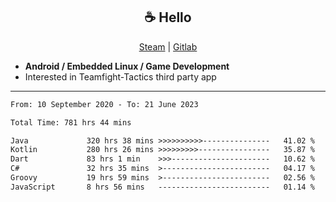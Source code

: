 <h2 align="center"> ☕ Hello </h2>

<p align="center">
  <a href="https://steamcommunity.com/id/Niforances/">Steam</a> |
  <a href="https://gitlab.com/niforances">Gitlab</a>
</p>

 - **Android / Embedded Linux / Game Development**
 - Interested in Teamfight-Tactics third party app

------

<!--START_SECTION:waka-->

```txt
From: 10 September 2020 - To: 21 June 2023

Total Time: 781 hrs 44 mins

Java             320 hrs 38 mins >>>>>>>>>>---------------   41.02 %
Kotlin           280 hrs 26 mins >>>>>>>>>----------------   35.87 %
Dart             83 hrs 1 min    >>>----------------------   10.62 %
C#               32 hrs 35 mins  >------------------------   04.17 %
Groovy           19 hrs 59 mins  >------------------------   02.56 %
JavaScript       8 hrs 56 mins   -------------------------   01.14 %
```

<!--END_SECTION:waka-->
